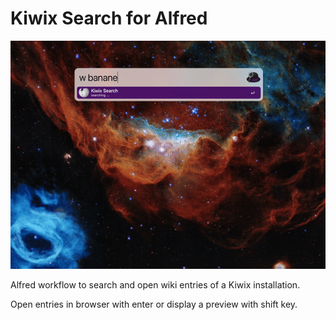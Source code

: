# Kiwix Search for Alfred

![](assets/screen.gif)

Alfred workflow to search and open wiki entries of a Kiwix installation.

Open entries in browser with enter or display a preview with shift key.